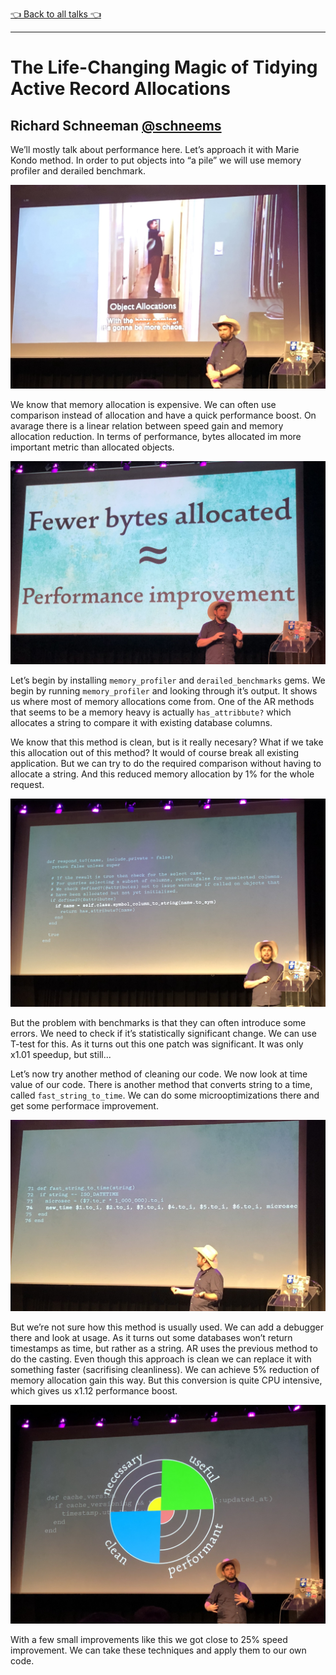[👈 Back to all talks 👈](../README.md)

---

# The Life-Changing Magic of Tidying Active Record Allocations

## Richard Schneeman [@schneems](https://twitter.com/schneems)

We’ll mostly talk about performance here. Let’s approach it with Marie Kondo method. In order to put objects into “a pile” we will use memory profiler and derailed benchmark.

![0206-marie](media/0206-marie.jpg)

We know that memory allocation is expensive. We can often use comparison instead of allocation and have a quick performance boost. On avarage there is a linear relation between speed gain and memory allocation reduction. In terms of performance, bytes allocated im more important metric than allocated objects.

![0206-bytes](media/0206-bytes.jpg)

Let’s begin by installing `memory_profiler` and `derailed_benchmarks` gems. We begin by running `memory_profiler` and looking through it’s output. It shows us where most of memory allocations come from. One of the AR methods that seems to be a memory heavy is actually `has_attribbute?` which allocates a string to compare it with existing database columns.

We know that this method is clean, but is it really necesary? What if we take this allocation out of this method? It would of course break all existing application. But we can try to do the required comparison without having to allocate a string. And this reduced memory allocation by 1% for the whole request.

![0206-method](media/0206-method.jpg)

But the problem with benchmarks is that they can often introduce some errors. We need to check if it’s statistically significant change. We can use T-test for this. As it turns out this one patch was significant. It was only x1.01 speedup, but still...

Let’s now try another method of cleaning our code. We now look at time value of our code. There is another method that converts string to a time, called `fast_string_to_time`. We can do some microoptimizations there and get some performace improvement.

![0206-string-time](media/0206-string-time.jpg)

But we’re not sure how this method is usually used. We can add a debugger there and look at usage. As it turns out some databases won’t return timestamps as time, but rather as a string. AR uses the previous method to do the casting. Even though this approach is clean we can replace it with something faster (sacrifising cleanliness). We can achieve 5% reduction of memory allocation gain this way. But this conversion is quite CPU intensive, which gives us x1.12 performance boost.

![0206-graph](media/0206-graph.jpg)

With a few small improvements like this we got close to 25% speed improvement. We can take these techniques and apply them to our own code.